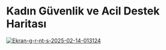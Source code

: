# Kadın Güvenlik ve Acil Destek Haritası



<a href="https://ibb.co/VWLGWKdY"><img src="https://i.ibb.co/VWLGWKdY/Ekran-g-r-nt-s-2025-02-14-013124.jpg" alt="Ekran-g-r-nt-s-2025-02-14-013124" border="0"></a>


